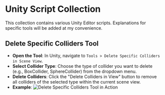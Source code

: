 # Unity Script Collection

This collection contains various Unity Editor scripts. Explanations for specific tools will be added at my convenience.

## Delete Specific Colliders Tool

- **Open the Tool**: In Unity, navigate to `Tools > Delete Specific Colliders in Scene View`.
- **Select Collider Type**: Choose the type of collider you want to delete (e.g., BoxCollider, SphereCollider) from the dropdown menu.
- **Delete Colliders**: Click the "Delete Colliders in View" button to remove all colliders of the selected type within the current scene view.
- **Example**:
  ![Delete Specific Colliders Tool in Action](https://i.imgur.com/tyLQEHX.gif)
